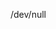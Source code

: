 /dev/null

<!---
PositivelyAcademical/PositivelyAcademical is a ✨ special ✨ repository because its `README.md` (this file) appears on your GitHub profile.
You can click the Preview link to take a look at your changes.
--->
